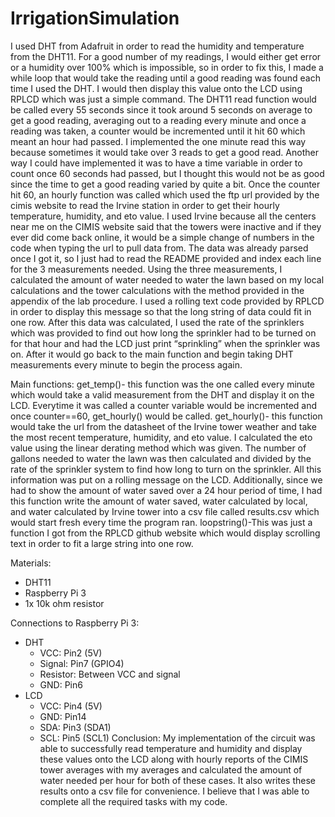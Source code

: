 # IrrigationSimulation

I used DHT from Adafruit in order to read the humidity and temperature from the
DHT11. For a good number of my readings, I would either get error or a humidity over 100%
which is impossible, so in order to fix this, I made a while loop that would take the reading until
a good reading was found each time I used the DHT. I would then display this value onto the
LCD using RPLCD which was just a simple command. The DHT11 read function would be
called every 55 seconds since it took around 5 seconds on average to get a good reading,
averaging out to a reading every minute and once a reading was taken, a counter would be
incremented until it hit 60 which meant an hour had passed. I implemented the one minute read
this way because sometimes it would take over 3 reads to get a good read. Another way I could
have implemented it was to have a time variable in order to count once 60 seconds had passed,
but I thought this would not be as good since the time to get a good reading varied by quite a bit.
Once the counter hit 60, an hourly function was called which used the ftp url provided by the
cimis website to read the Irvine station in order to get their hourly temperature, humidity, and eto
value. I used Irvine because all the centers near me on the CIMIS website said that the towers
were inactive and if they ever did come back online, it would be a simple change of numbers in
the code when typing the url to pull data from. The data was already parsed once I got it, so I just
had to read the README provided and index each line for the 3 measurements needed. Using
the three measurements, I calculated the amount of water needed to water the lawn based on my
local calculations and the tower calculations with the method provided in the appendix of the lab
procedure. I used a rolling text code provided by RPLCD in order to display this message so that
the long string of data could fit in one row. After this data was calculated, I used the rate of the
sprinklers which was provided to find out how long the sprinkler had to be turned on for that
hour and had the LCD just print “sprinkling” when the sprinkler was on. After it would go back
to the main function and begin taking DHT measurements every minute to begin the process
again.

Main functions: get_temp()- this function was the one called every minute which would take a
valid measurement from the DHT and display it on the LCD. Everytime it was called a counter
variable would be incremented and once counter==60, get_hourly() would be called.
get_hourly()- this function would take the url from the datasheet of the Irvine tower weather and
take the most recent temperature, humidity, and eto value. I calculated the eto value using the
linear derating method which was given. The number of gallons needed to water the
lawn was then calculated and divided by the rate of the sprinkler system to find how long to turn
on the sprinkler. All this information was put on a rolling message on the LCD. Additionally,
since we had to show the amount of water saved over a 24 hour period of time, I had this
function write the amount of water saved, water calculated by local, and water calculated by
Irvine tower into a csv file called results.csv which would start fresh every time the program ran.
loopstring()-This was just a function I got from the RPLCD github website which would display
scrolling text in order to fit a large string into one row.

Materials:
- DHT11
- Raspberry Pi 3
- 1x 10k ohm resistor

Connections to Raspberry Pi 3:
- DHT
    - VCC: Pin2 (5V)
    - Signal: Pin7 (GPIO4)
    - Resistor: Between VCC and signal
    - GND: Pin6
- LCD
    - VCC: Pin4 (5V)
    - GND: Pin14
    - SDA: Pin3 (SDA1)
    - SCL: Pin5 (SCL1)
Conclusion: My implementation of the circuit was able to successfully read temperature and
humidity and display these values onto the LCD along with hourly reports of the CIMIS tower
averages with my averages and calculated the amount of water needed per hour for both of these
cases. It also writes these results onto a csv file for convenience. I believe that I was able to
complete all the required tasks with my code.
